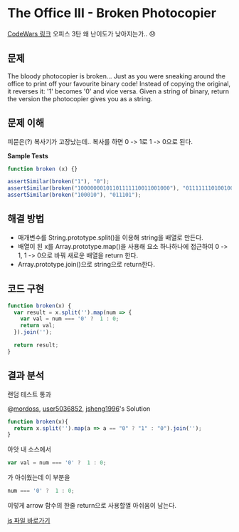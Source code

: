 # The Office III - Broken Photocopier

[CodeWars 링크](https://www.codewars.com/kata/57ed56657b45ef922300002b/solutions/javascript)
오피스 3탄 왜 난이도가 낮아지는가.. :disappointed:

## 문제

The bloody photocopier is broken... Just as you were sneaking around the office to print off your favourite binary code!
Instead of copying the original, it reverses it: '1' becomes '0' and vice versa.
Given a string of binary, return the version the photocopier gives you as a string.

## 문제 이해

피묻은(?) 복사기가 고장났는데.. 
복사를 하면 0 -> 1로 1 -> 0으로 된다.

**Sample Tests**

```js
function broken (x) {}

assertSimilar(broken("1"), "0");
assertSimilar(broken("10000000101101111110011001000"), "01111111010010000001100110111");
assertSimilar(broken("100010"), "011101");
```

## 해결 방법

* 매개변수를 String.prototype.split()을 이용해 string을 배열로 만든다.
* 배열이 된 x를 Array.prototype.map()을 사용해 요소 하나하나에 접근하여 0 -> 1, 1 -> 0으로 
  바꿔 새로운 배열을 return 한다.
* Array.prototype.join()으로 string으로 return한다.

## 코드 구현

```js
function broken(x) {
  var result = x.split('').map(num => {
    var val = num === '0' ?  1 : 0;
    return val;
  }).join('');

  return result;
}
```

## 결과 분석

랜덤 테스트 통과

@[mordoss](https://www.codewars.com/users/mordoss), [user5036852](https://www.codewars.com/users/user5036852), [jsheng1996](https://www.codewars.com/users/jsheng1996)'s Solution

```js
function broken(x){
  return x.split('').map(a => a == "0" ? "1" : "0").join('');
}
```

아앗 내 소스에서

```js
var val = num === '0' ?  1 : 0;
```

가 아쉬웠는데 이 부분을 

```js
num === '0' ?  1 : 0;
```

이렇게 arrow 함수의 한줄 return으로 사용할껄 아쉬움이 남는다.

[js 파일 바로가기](https://github.com/yami03/algorithm/blob/master/Codewars/08%20-%20The%20Office%20III%20-%20Broken%20Photocopier/broken.js)

